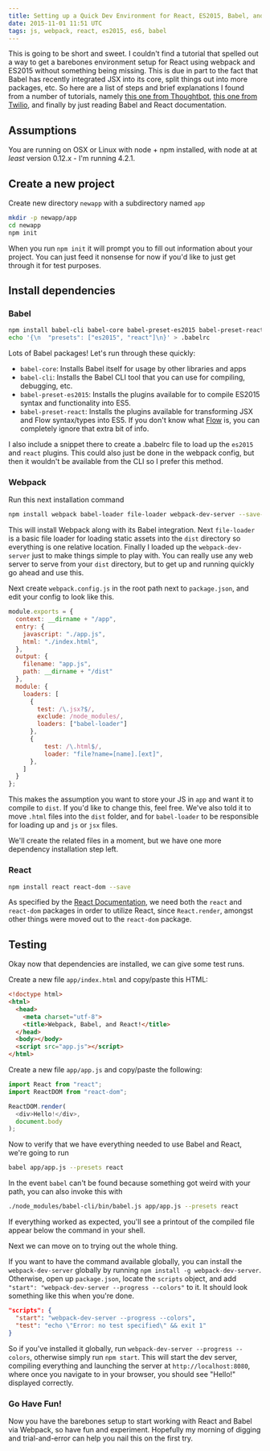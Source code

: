 ```yaml
---
title: Setting up a Quick Dev Environment for React, ES2015, Babel, and Webpack
date: 2015-11-01 11:51 UTC
tags: js, webpack, react, es2015, es6, babel
---
```


This is going to be short and sweet.  I couldn't find a tutorial that spelled out a way to get a barebones environment setup for React using webpack and ES2015 without something being missing.  This is due in part to the fact that Babel has recently integrated JSX into its core, split things out into more packages, etc.  So here are a list of steps and brief explanations I found from a number of tutorials, namely [this one from Thoughtbot](https://robots.thoughtbot.com/setting-up-webpack-for-react-and-hot-module-replacement), [this one from Twilio](https://www.twilio.com/blog/2015/08/setting-up-react-for-es6-with-webpack-and-babel-2.html), and finally by just reading Babel and React documentation.

## Assumptions
You are running on OSX or Linux with node + npm installed, with node at at *least* version 0.12.x - I'm running 4.2.1.

## Create a new project

Create new directory `newapp` with a subdirectory named `app`

```bash
mkdir -p newapp/app
cd newapp
npm init
```

When you run `npm init` it will prompt you to fill out information about your project.  You can just feed it nonsense for now if you'd like to just get through it for test purposes.

## Install dependencies

### Babel

```bash
npm install babel-cli babel-core babel-preset-es2015 babel-preset-react --save-dev
echo '{\n  "presets": ["es2015", "react"]\n}' > .babelrc
```

Lots of Babel packages!  Let's run through these quickly:

- `babel-core`: Installs Babel itself for usage by other libraries and apps
- `babel-cli`: Installs the Babel CLI tool that you can use for compiling, debugging, etc.
- `babel-preset-es2015`: Installs the plugins available for to compile ES2015 syntax and functionality into ES5.
- `babel-preset-react`: Installs the plugins available for transforming JSX and Flow syntax/types into ES5. If you don't know what [Flow](http://flowtype.org/) is, you can completely ignore that extra bit of info.

I also include a snippet there to create a .babelrc file to load up the `es2015` and `react` plugins.  This could also just be done in the webpack config, but then it wouldn't be available from the CLI so I prefer this method.

### Webpack
Run this next installation command

```bash
npm install webpack babel-loader file-loader webpack-dev-server --save-dev
```

This will install Webpack along with its Babel integration.  Next `file-loader` is a basic file loader for loading static assets into the `dist` directory so everything is one relative location.  Finally I loaded up the `webpack-dev-server` just to make things simple to play with.  You can really use any web server to serve from your `dist` directory, but to get up and running quickly go ahead and use this.

Next create `webpack.config.js` in the root path next to `package.json`, and edit your config to look like this.

```javascript
module.exports = {
  context: __dirname + "/app",
  entry: {
    javascript: "./app.js",
    html: "./index.html",
  },
  output: {
    filename: "app.js",
    path: __dirname + "/dist"
  },
  module: {
    loaders: [
      {
        test: /\.jsx?$/,
        exclude: /node_modules/,
        loaders: ["babel-loader"]
      },
      {
          test: /\.html$/,
          loader: "file?name=[name].[ext]",
      },
    ]
  }
};
```

This makes the assumption you want to store your JS in `app` and want it to compile to `dist`.  If you'd like to change this, feel free. We've also told it to move `.html` files into the `dist` folder, and for `babel-loader` to be responsible for loading up and `js` or `jsx` files.

We'll create the related files in a moment, but we have one more dependency installation step left.

### React

```bash
npm install react react-dom --save
```

As specified by the [React Documentation](https://facebook.github.io/react/downloads.html#npm), we need both the `react` and `react-dom` packages in order to utilize React, since `React.render`, amongst other things were moved out to the `react-dom` package.

## Testing

Okay now that dependencies are installed, we can give some test runs.

Create a new file `app/index.html` and copy/paste this HTML:

```html
<!doctype html>
<html>
  <head>
    <meta charset="utf-8">
    <title>Webpack, Babel, and React!</title>
  </head>
  <body></body>
  <script src="app.js"></script>
</html>
```

Create a new file `app/app.js` and copy/paste the following:

```javascript
import React from "react";
import ReactDOM from "react-dom";

ReactDOM.render(
  <div>Hello!</div>,
  document.body
);
```

Now to verify that we have everything needed to use Babel and React, we're going to run

```bash
babel app/app.js --presets react
```

In the event `babel` can't be found because something got weird with your path, you can also invoke this with

```bash
./node_modules/babel-cli/bin/babel.js app/app.js --presets react
```

If everything worked as expected, you'll see a printout of the compiled file appear below the command in your shell.

Next we can move on to trying out the whole thing.

If you want to have the command available globally, you can install the `webpack-dev-server` globally by running `npm install -g webpack-dev-server`.  Otherwise, open up `package.json`, locate the `scripts` object, and add `"start": "webpack-dev-server --progress --colors"` to it.  It should look something like this when you're done.

```json
"scripts": {
  "start": "webpack-dev-server --progress --colors",
  "test": "echo \"Error: no test specified\" && exit 1"
}
```

So if you've installed it globally, run `webpack-dev-server --progress --colors`, otherwise simply run `npm start`.  This will start the dev server, compiling everything and launching the server at `http://localhost:8080`, where once you navigate to in your browser, you should see "Hello!" displayed correctly.

### Go Have Fun!

Now you have the barebones setup to start working with React and Babel via Webpack, so have fun and experiment.  Hopefully my morning of digging and trial-and-error can help you nail this on the first try.
